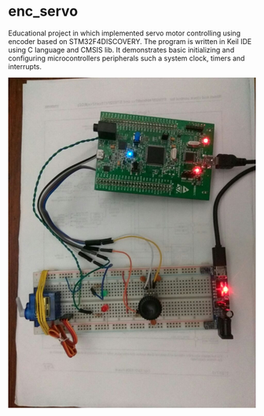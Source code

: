 # enc_servo
Educational project in which implemented servo motor controlling using encoder based on STM32F4DISCOVERY. The program is written in Keil IDE using C language and CMSIS lib. It demonstrates basic initializing and configuring microcontrollers peripherals such a system clock, timers and interrupts.


![img](img/img.jpg)
